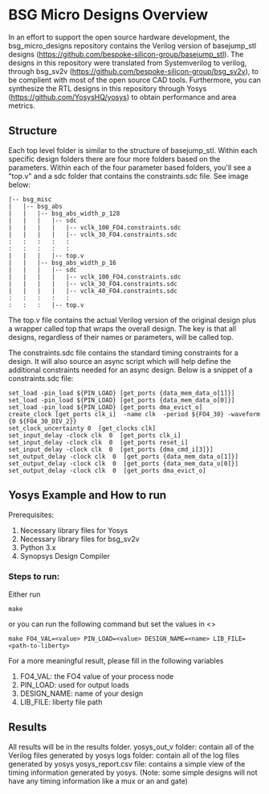 # BSG Micro Designs Overview
In an effort to support the open source hardware development, the bsg_micro_designs repository contains the Verilog version of basejump_stl designs (https://github.com/bespoke-silicon-group/basejump_stl). The designs in this repository were translated from Systemverilog to verilog, through bsg_sv2v (https://github.com/bespoke-silicon-group/bsg_sv2v), to be complient with most of the open source CAD tools. Furthermore, you can synthesize the RTL designs in this repository through Yosys (https://github.com/YosysHQ/yosys) to obtain performance and area metrics. 

## Structure
Each top level folder is similar to the structure of basejump_stl. Within each specific design folders there are four more folders based on the parameters. Within each of the four parameter based folders, you'll see a "top.v" and a sdc folder that contains the constraints.sdc file. See image below:
```
|-- bsg_misc
|   |-- bsg_abs
|   |   |-- bsg_abs_width_p_128
|   |   |   |-- sdc
|   |   |   |   |-- vclk_100_FO4.constraints.sdc
|   |   |   |   |-- vclk_30_FO4.constraints.sdc
:   :   :   :   :
:   :   :   :   :
|   |   |   |-- top.v
|   |   |-- bsg_abs_width_p_16
|   |   |   |-- sdc
|   |   |   |   |-- vclk_100_FO4.constraints.sdc
|   |   |   |   |-- vclk_30_FO4.constraints.sdc
|   |   |   |   |-- vclk_40_FO4.constraints.sdc
:   :   :   :   :
:   :   :   |-- top.v
```
The top.v file contains the actual Verilog version of the original design plus a wrapper called top that wraps the overall design. The key is that all designs, regardless of their names or parameters, will be called top.

The constraints.sdc file contains the standard timing constraints for a design. It will also source an async script which will help define the additional constraints needed for an async design. Below is a snippet of a constraints.sdc file:

```
set_load -pin_load ${PIN_LOAD} [get_ports {data_mem_data_o[1]}]
set_load -pin_load ${PIN_LOAD} [get_ports {data_mem_data_o[0]}]
set_load -pin_load ${PIN_LOAD} [get_ports dma_evict_o]
create_clock [get_ports clk_i]  -name clk  -period ${FO4_30} -waveform {0 ${FO4_30_DIV_2}}
set_clock_uncertainty 0  [get_clocks clk]
set_input_delay -clock clk  0  [get_ports clk_i]
set_input_delay -clock clk  0  [get_ports reset_i]
set_input_delay -clock clk  0  [get_ports {dma_cmd_i[3]}]
set_output_delay -clock clk  0  [get_ports {data_mem_data_o[1]}]
set_output_delay -clock clk  0  [get_ports {data_mem_data_o[0]}]
set_output_delay -clock clk  0  [get_ports dma_evict_o]
```

## Yosys Example and How to run
Prerequisites:
1) Necessary library files for Yosys
2) Necessary library files for bsg_sv2v
3) Python 3.x
4) Synopsys Design Compiler

### Steps to run:
Either run
```
make
```
or you can run the following command but set the values in <>
```
make FO4_VAL=<value> PIN_LOAD=<value> DESIGN_NAME=<name> LIB_FILE=<path-to-liberty>
```
For a more meaningful result, please fill in the following variables
1) FO4_VAL: the FO4 value of your process node
2) PIN_LOAD: used for output loads
3) DESIGN_NAME: name of your design
4) LIB_FILE: liberty file path

## Results
All results will be in the results folder. 
yosys_out_v folder: contain all of the Verilog files generated by yosys
logs folder: contain all of the log files generated by yosys
yosys_report.csv file: contains a simple view of the timing information generated by yosys. (Note: some simple designs will not have any timing information like a mux or an and gate)
